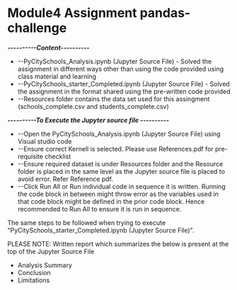 # Module4 Assignment pandas-challenge <br>
*************----------Content----------*************<br>
* --PyCitySchools_Analysis.ipynb (Jupyter Source File) - Solved the assignment in different ways other than using the code provided using class material and learning
* --PyCitySchools_starter_Completed.ipynb (Jupyter Source File) - Solved the assignment in the format shared using the pre-written code provided
* --Resources folder contains the data set used for this assingment (schools_complete.csv and students_complete.csv)<br>

*************----------To Execute the Jupyter source file ----------*************<br>

* --Open the PyCitySchools_Analysis.ipynb (Jupyter Source File) using Visual studio code
* --Ensure correct Kernell is selected. Please use References.pdf for pre-requisite checklist
* --Ensure required dataset is under Resources folder and the Resource folder is placed in the same level as the Jupyter source file is placed to avoid error. Refer Reference pdf.
* --Click Run All or Run individual code in sequence it is written. Running the code block in between might throw error as the variables used in that code block might be defined in the prior code block. Hence recommended to Run All to ensure it is run in sequence.

The same steps to be followed when trying to execute "PyCitySchools_starter_Completed.ipynb (Jupyter Source File)". 

PLEASE NOTE: Written report which summarizes the below is present at the top of the Jupyter Source File
*  Analysis Summary
*  Conclusion
*  Limitations
